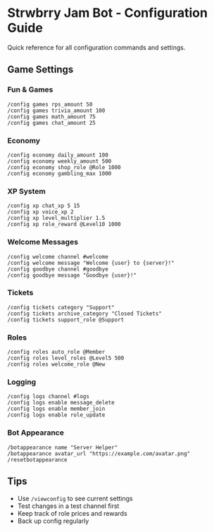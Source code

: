 # Strwbrry Jam Bot - Configuration Guide

Quick reference for all configuration commands and settings.

## Game Settings

### Fun & Games
```
/config games rps_amount 50
/config games trivia_amount 100
/config games math_amount 75
/config games chat_amount 25
```

### Economy
```
/config economy daily_amount 100
/config economy weekly_amount 500
/config economy shop_role @Role 1000
/config economy gambling_max 1000
```

### XP System
```
/config xp chat_xp 5 15
/config xp voice_xp 2
/config xp level_multiplier 1.5
/config xp role_reward @Level10 1000
```

### Welcome Messages
```
/config welcome channel #welcome
/config welcome message "Welcome {user} to {server}!"
/config goodbye channel #goodbye
/config goodbye message "Goodbye {user}!"
```

### Tickets
```
/config tickets category "Support"
/config tickets archive_category "Closed Tickets"
/config tickets support_role @Support
```

### Roles
```
/config roles auto_role @Member
/config roles level_roles @Level5 500
/config roles welcome_role @New
```

### Logging
```
/config logs channel #logs
/config logs enable message_delete
/config logs enable member_join
/config logs enable role_update
```

### Bot Appearance
```
/botappearance name "Server Helper"
/botappearance avatar_url "https://example.com/avatar.png"
/resetbotappearance
```

## Tips
- Use `/viewconfig` to see current settings
- Test changes in a test channel first
- Keep track of role prices and rewards
- Back up config regularly
